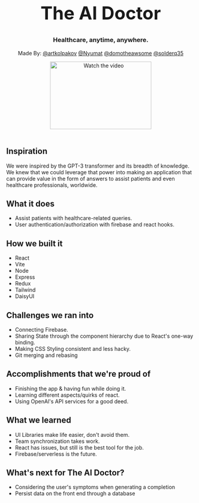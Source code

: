 
<h1 align="center" style="font-size: 3rem;">The AI Doctor</h1>

<h3 align="center">Healthcare, anytime, anywhere.</h3>

<p align="center">Made By: <a href="https://github.com/artkolpakov" target="_blank">@artkolpakov</a>  <a href="https://github.com/Nyumat" target="_blank">@Nyumat</a>
<a href="https://github.com/domotheawsome" target="_blank">@domotheawsome</a>
<a href="https://github.com/solderq35" target="_blank">@solderq35</a>
</p>

<div align="center">
<a href="https://www.youtube.com/watch?v=rylIjzUoKDU" target="_blank">
 <img src="http://img.youtube.com/vi/rylIjzUoKDU/maxresdefault.jpg" alt="Watch the video" width="270" height="180"/>
</a>
</div>

<br>

## Inspiration

We were inspired by the GPT-3 transformer and its breadth of knowledge. We knew that we could leverage that power into making an application that can provide value in the form of answers to assist patients and even healthcare professionals, worldwide.

## What it does

- Assist patients with healthcare-related queries.
- User authentication/authorization with firebase and react hooks.

## How we built it
- React 
- Vite
- Node
- Express
- Redux 
- Tailwind
- DaisyUI

## Challenges we ran into
- Connecting Firebase.
- Sharing State through the component hierarchy due to React's one-way binding.
- Making CSS Styling consistent and less hacky.
- Git merging and rebasing
## Accomplishments that we're proud of
- Finishing the app & having fun while doing it.
- Learning different aspects/quirks of react.
- Using OpenAl's API services for a good deed.
## What we learned
- UI Libraries make life easier, don't avoid them.
- Team synchronization takes work.
- React has issues, but still is the best tool for the job.
- Firebase/serverless is the future.

## What's next for The Al Doctor? 

- Considering the user's symptoms when generating a completion
- Persist data on the front end through a database
